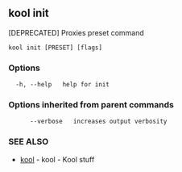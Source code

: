 ## kool init

[DEPRECATED] Proxies preset command

```
kool init [PRESET] [flags]
```

### Options

```
  -h, --help   help for init
```

### Options inherited from parent commands

```
      --verbose   increases output verbosity
```

### SEE ALSO

* [kool](kool)	 - kool - Kool stuff

